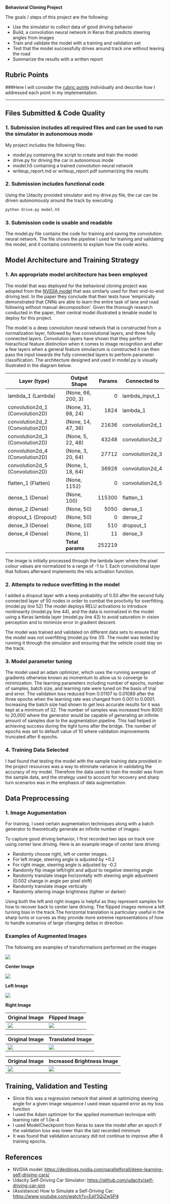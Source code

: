 **Behavioral Cloning Project**

The goals / steps of this project are the following:
* Use the simulator to collect data of good driving behavior
* Build, a convolution neural network in Keras that predicts steering angles from images
* Train and validate the model with a training and validation set
* Test that the model successfully drives around track one without leaving the road
* Summarize the results with a written report


[//]: # (Image References)

[image1]: ./images/cnn-architecture-624x890 "CNN Architecture"
[image2]: ./examples/placeholder.png "Grayscaling"
[image3]: ./examples/placeholder_small.png "Recovery Image"
[image4]: ./examples/placeholder_small.png "Recovery Image"
[image5]: ./examples/placeholder_small.png "Recovery Image"
[image6]: ./examples/placeholder_small.png "Normal Image"
[image7]: ./examples/placeholder_small.png "Flipped Image"

## Rubric Points
###Here I will consider the [rubric points](https://review.udacity.com/#!/rubrics/432/view) individually and describe how I addressed each point in my implementation.  

---
## Files Submitted & Code Quality

### 1. Submission includes all required files and can be used to run the simulator in autonomous mode

My project includes the following files:
* model.py containing the script to create and train the model
* drive.py for driving the car in autonomous mode
* model.h5 containing a trained convolution neural network 
* writeup_report.md or writeup_report.pdf summarizing the results

### 2. Submission includes functional code
Using the Udacity provided simulator and my drive.py file, the car can be driven autonomously around the track by executing 
```sh
python drive.py model.h5
```

### 3. Submission code is usable and readable

The model.py file contains the code for training and saving the convolution neural network. The file shows the pipeline I used for training and validating the model, and it contains comments to explain how the code works.

## Model Architecture and Training Strategy

### 1. An appropriate model architecture has been employed

The model that was deployed for the behavioral cloning project was adopted from the [NVIDIA model](https://devblogs.nvidia.com/parallelforall/deep-learning-self-driving-cars/) that was similarly used for their end-to-end driving test. In the paper they conclude that their tests have 'empirically demonstrated that CNNs are able to learn the entire task of lane and road following without manual decomposition'. Given the thorough research conducted in the paper, their central model illustrated a tenable model to deploy for this project.

The model is a deep convolution neural network that is constructed from a normalization layer, followed by five convolutional layers, and three fully connected layers. Convolution layers have shown that they perform hierachical feature distinction when it comes to image recognition and after a few layers when a general feature simulacrum is constructed it can then pass the input towards the fully connected layers to perform parameter classification. The architecture designed and used in model.py is visually illustrated in the diagram below.

| Layer (type)                   |Output Shape      |Params  |Connected to     |
|--------------------------------|------------------|-------:|-----------------|
|lambda_1 (Lambda)               |(None, 66, 200, 3)|0       |lambda_input_1   |
|convolution2d_1 (Convolution2D) |(None, 31, 98, 24)|1824    |lambda_1         |
|convolution2d_2 (Convolution2D) |(None, 14, 47, 36)|21636   |convolution2d_1  |
|convolution2d_3 (Convolution2D) |(None, 5, 22, 48) |43248   |convolution2d_2  |
|convolution2d_4 (Convolution2D) |(None, 3, 20, 64) |27712   |convolution2d_3  |
|convolution2d_5 (Convolution2D) |(None, 1, 18, 64) |36928   |convolution2d_4  |
|flatten_1 (Flatten)             |(None, 1152)      |0       |convolution2d_5  |
|dense_1 (Dense)                 |(None, 100)       |115300  |flatten_1        |
|dense_2 (Dense)                 |(None, 50)        |5050    |dense_1          |
|dropout_1 (Dropout)             |(None, 50)        |0       |dense_2          |
|dense_3 (Dense)                 |(None, 10)        |510     |dropout_1        |
|dense_4 (Dense)                 |(None, 1)         |11      |dense_3          |
|                                |**Total params**  |252219  |                 |

The image is initially processed through the lambda layer where the pixel colour values are normalized to a range of -1 to 1. Each convolutional layer that follows afterward implements the relu activation function.

### 2. Attempts to reduce overfitting in the model
I added a dropout layer with a keep probability of 0.50 after the second fully connected layer of 50 nodes in order to combat the proclivity for overfitting. (model.py line 52)
The model deploys RELU activations to introduce nonlinearity (model.py line 44), and the data is normalized in the model using a Keras lambda layer (model.py line 43) to avoid saturation in vision perception and to minimize error in gradient descent. 


The model was trained and validated on different data sets to ensure that the model was not overfitting (model.py line 31). The model was tested by running it through the simulator and ensuring that the vehicle could stay on the track.

### 3. Model parameter tuning

The model used an adam optimizer, which uses the running averages of gradients otherwise known as momentum to allow us to converge to minimization. The learning parameters including number of epochs, number of samples, batch size, and learning rate were tuned on the basis of trial and error. The validation loss reduced from 0.01107 to 0.01089 after the three epochs when the learning rate was changed from 0.001 to 0.0001. Increasing the batch size had shown to get less accurate results for it was kept at a minimum of 32. The number of samples was increased from 8000 to 20,000 where the generator would be capable of generating an infinite amount of samples due to the augmentation pipeline. This had helped in achieving success during the tight turns after the bridge. The number of epochs was set to default value of 10 where validation improvements truncated after 6 epochs.

### 4. Training Data Selected

I had found that testing the model with the sample training data provided in the project resources was a way to eliminate variance in validating the accuracy of my model. Therefore the data used to train the model was from the sample data, and the strategy used to account for recovery and sharp turn scenarios was in the emphasis of data augmentation.

## Data Preprocessing

### 1. Image Augumentation

For training, I used certain augmentation techniques along with a batch generator to theoretically generate an infinite number of images:

To capture good driving behavior, I first recorded two laps on track one using center lane driving. Here is an example image of center lane driving:

- Randomly choose right, left or center images.
- For left image, steering angle is adjusted by +0.2
- For right image, steering angle is adjusted by -0.2
- Randomly flip image left/right and adjust to negative steering angle
- Randomly translate image horizontally with steering angle adjustment (0.002 change in angle per pixel shift)
- Randomly translate image vertically
- Randomly altering image brightness (lighter or darker)

Using both the left and right images is helpful as they represent samples for how to recover back to center lane driving. The flipped images remove a left turning bias in the track.The horizontal translation is particulary useful in the sharp turns or curves as they provide more extreme representations of how to handle scenarios of large changing deltas in direction. 

### Examples of Augmented Images

The following are examples of transformations performed on the images

![](examples/center.jpg?raw=true)

**Center Image**

![](examples/left.jpg?raw=true)

**Left Image**

![](examples/right.jpg?raw=true)

**Right Image**

|**Original Image**|**Flipped Image**|
|------------------|-----------------|
|![](examples/center.jpg?raw=true)|![](examples/flip.jpg?raw=true)|

|**Original Image**|**Translated Image**|
|------------------|-----------------|
|![](examples/center.jpg?raw=true)|![](examples/translate.jpg?raw=true)|

|**Original Image**|**Increased Brightness Image**|
|------------------|-----------------|
|![](examples/center.jpg?raw=true)|![](examples/bright.jpg?raw=true)|


## Training, Validation and Testing

- Since this was a regression network that aimed at optimizing steering angle for a given image sequence I used mean squared error as my loss function
- I used the Adam optimizer for the applied momentum technique with learning rate of 1.0e-4
- I used ModelCheckpoint from Keras to save the model after an epoch if the validation loss was lower than the last recorded minimum
- It was found that validation accuracy did not continue to improve after 8 training epochs.

## References
- NVIDIA model: https://devblogs.nvidia.com/parallelforall/deep-learning-self-driving-cars/
- Udacity Self-Driving Car Simulator: https://github.com/udacity/self-driving-car-sim
- (Assistance) How to Simulate a Self-Driving Car: https://www.youtube.com/watch?v=EaY5QiZwSP4
